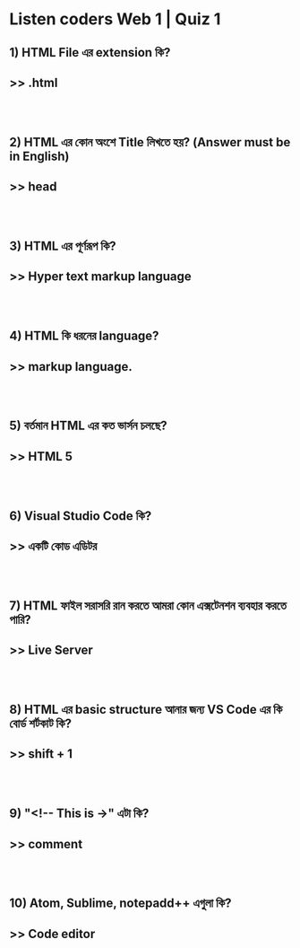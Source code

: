 # Listen coders Web 1 | Quiz 1

## 1) HTML File এর extension কি?
## >> .html

<br>
<br>

## 2) HTML এর কোন অংশে Title লিখতে হয়? (Answer must be in English)
## >> head

<br>
<br>

## 3) HTML এর পূর্ণরূপ কি?
## >> Hyper text markup language

<br>
<br>

## 4) HTML কি ধরনের language?
## >> markup language.

<br>
<br>

## 5) বর্তমান HTML এর কত ভার্সন চলছে?
## >> HTML 5

<br>
<br>


## 6) Visual Studio Code কি?
## >> একটি কোড এডিটর

<br>
<br>


## 7) HTML ফাইল সরাসরি রান করতে আমরা কোন এক্সটেনশন ব্যবহার করতে পারি?
## >> Live Server

<br>
<br>

## 8) HTML এর basic structure আনার জন্য VS Code এর কি বোর্ড শর্টকাট কি?
## >> shift + 1

<br>
<br>

## 9) "<!-- This is ->" এটা কি?
## >> comment

<br>
<br>

## 10) Atom, Sublime, notepadd++ এগুলা কি?
## >> Code editor

<br>
<br>